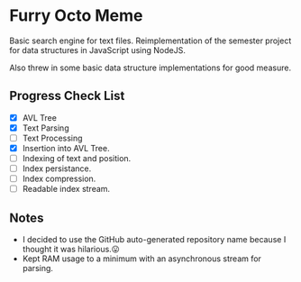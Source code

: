 # Furry Octo Meme
Basic search engine for text files. Reimplementation of the semester project
for data structures in JavaScript using NodeJS.

Also threw in some basic data structure implementations for good measure.

## Progress Check List
- [x] AVL Tree
- [x] Text Parsing
- [ ] Text Processing
- [x] Insertion into AVL Tree.
- [ ] Indexing of text and position.
- [ ] Index persistance.
- [ ] Index compression.
- [ ] Readable index stream.

## Notes
- I decided to use the GitHub auto-generated repository name because I thought
it was hilarious.:stuck_out_tongue:
- Kept RAM usage to a minimum with an asynchronous stream for parsing.
